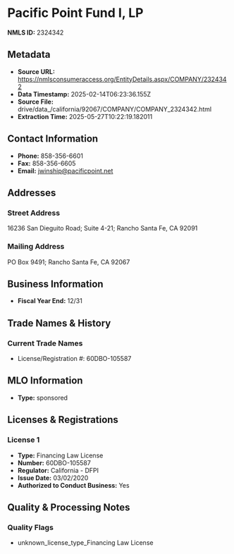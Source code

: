 # Pacific Point Fund I, LP

**NMLS ID:** 2324342

## Metadata
- **Source URL:** https://nmlsconsumeraccess.org/EntityDetails.aspx/COMPANY/2324342
- **Data Timestamp:** 2025-02-14T06:23:36.155Z
- **Source File:** drive/data_/california/92067/COMPANY/COMPANY_2324342.html
- **Extraction Time:** 2025-05-27T10:22:19.182011

## Contact Information
- **Phone:** 858-356-6601
- **Fax:** 858-356-6605
- **Email:** jwinship@pacificpoint.net

## Addresses
### Street Address
16236 San Dieguito Road; Suite 4-21; Rancho Santa Fe, CA 92091

### Mailing Address
PO Box 9491; Rancho Santa Fe, CA 92067

## Business Information
- **Fiscal Year End:** 12/31

## Trade Names & History
### Current Trade Names
- License/Registration #: 60DBO-105587

## MLO Information
- **Type:** sponsored

## Licenses & Registrations

### License 1
- **Type:** Financing Law License
- **Number:** 60DBO-105587
- **Regulator:** California - DFPI
- **Issue Date:** 03/02/2020
- **Authorized to Conduct Business:** Yes

## Quality & Processing Notes
### Quality Flags
- unknown_license_type_Financing Law License
